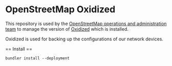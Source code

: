 OpenStreetMap Oxidized
======================================

This repository is used by the [OpenStreetMap operations and administration team](https://operations.osmfoundation.org/) to manage the version of [Oxidized](https://github.com/ytti/oxidized) which is installed.

Oxidized is used for backing up the configurations of our network devices.

== Install ==
```
bundler install --deployment
```
